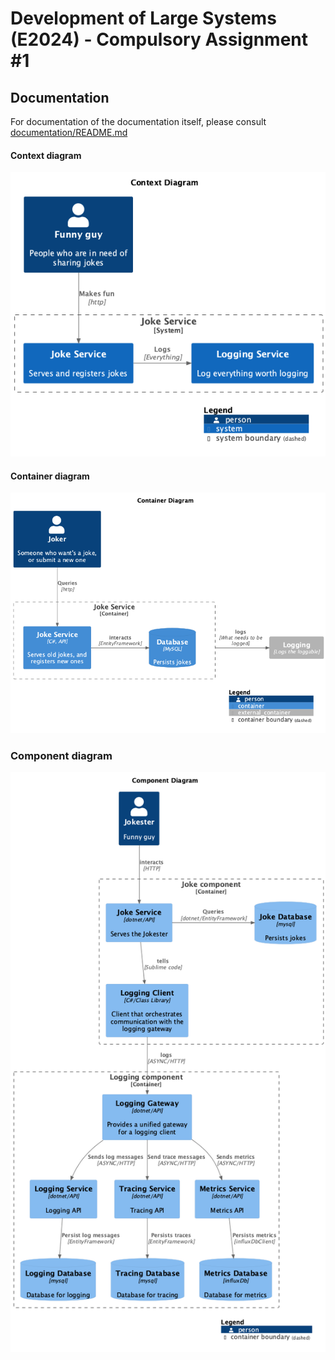 # Development of Large Systems (E2024) - Compulsory Assignment #1


## Documentation

For documentation of the documentation itself, please consult [documentation/README.md](documentation/README.md)

#### Context diagram
![Context diagram](documentation/images/C4_Context.png)

#### Container diagram
![Container diagram](documentation/images/C4_Container.png)

### Component diagram
![Component diagram](documentation/images/C4_Component.png)


